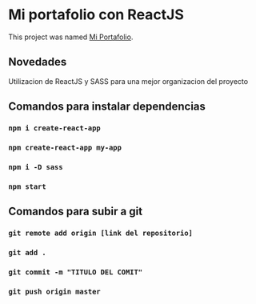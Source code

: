 # Mi portafolio con ReactJS

This project was named [Mi Portafolio](https://github.com/Tomasxwav/Portafolio).

## Novedades

Utilizacion de ReactJS y SASS para una mejor organizacion del proyecto

## Comandos para instalar dependencias

### `npm i create-react-app`

### `npm create-react-app my-app`

### `npm i -D sass`

### `npm start`


## Comandos para subir a git

### `git remote add origin [link del repositorio]`

### `git add .`

### `git commit -m "TITULO DEL COMIT"`

### `git push origin master`